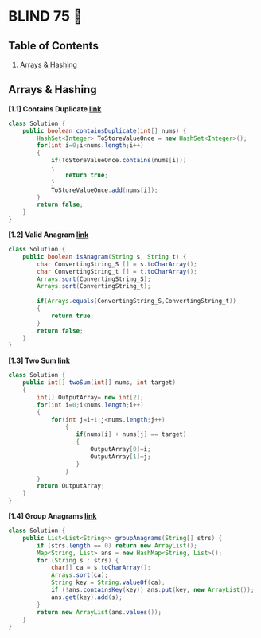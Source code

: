 # BLIND 75 🧠

## Table of Contents

1. [Arrays & Hashing](#arrays--hashing)


## Arrays & Hashing  


**[1.1] Contains Duplicate [link](https://leetcode.com/problems/contains-duplicate/description/)**

```java
class Solution {
    public boolean containsDuplicate(int[] nums) {
        HashSet<Integer> ToStoreValueOnce = new HashSet<Integer>();
        for(int i=0;i<nums.length;i++)
        {           
            if(ToStoreValueOnce.contains(nums[i])) 
            {
                return true;
            }
            ToStoreValueOnce.add(nums[i]);
        }
        return false;  
    } 
}
```

**[1.2] Valid Anagram [link](https://leetcode.com/problems/valid-anagram/description/)**

```java
class Solution {
    public boolean isAnagram(String s, String t) {
        char ConvertingString_S [] = s.toCharArray();
        char ConvertingString_t [] = t.toCharArray();
        Arrays.sort(ConvertingString_S);
        Arrays.sort(ConvertingString_t);
        
        if(Arrays.equals(ConvertingString_S,ConvertingString_t))
        {
            return true;
        }
        return false;
    }
}
```

**[1.3] Two Sum [link](https://leetcode.com/problems/two-sum/description/)**

```java
class Solution {
    public int[] twoSum(int[] nums, int target) 
    {
        int[] OutputArray= new int[2];
        for(int i=0;i<nums.length;i++)
        {
            for(int j=i+1;j<nums.length;j++)
                {
                   if(nums[i] + nums[j] == target)
                   {
                       OutputArray[0]=i;
                       OutputArray[1]=j;                      
                   }                   
                }           
        }
        return OutputArray;
    }
} 
```
**[1.4] Group Anagrams [link](https://leetcode.com/problems/group-anagrams/)**

```java
class Solution {
    public List<List<String>> groupAnagrams(String[] strs) {
        if (strs.length == 0) return new ArrayList();
        Map<String, List> ans = new HashMap<String, List>();
        for (String s : strs) {
            char[] ca = s.toCharArray();
            Arrays.sort(ca);
            String key = String.valueOf(ca);
            if (!ans.containsKey(key)) ans.put(key, new ArrayList());
            ans.get(key).add(s);
        }
        return new ArrayList(ans.values());
    }
} 
```